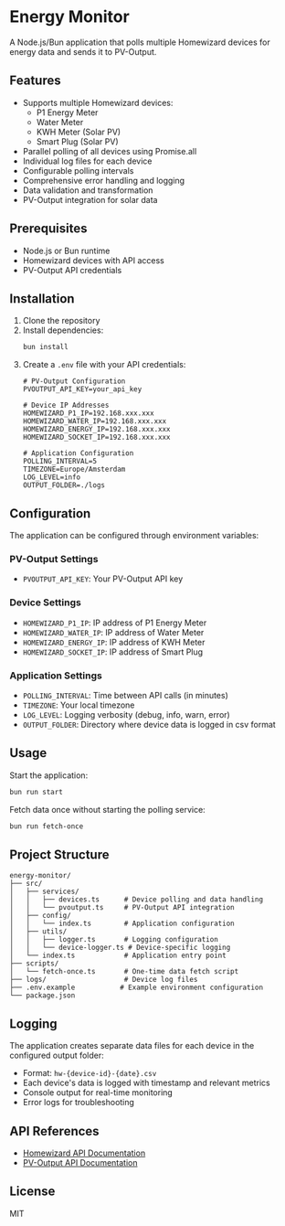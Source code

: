 # Energy Monitor

A Node.js/Bun application that polls multiple Homewizard devices for energy data and sends it to PV-Output.

## Features

- Supports multiple Homewizard devices:
  - P1 Energy Meter
  - Water Meter
  - KWH Meter (Solar PV)
  - Smart Plug (Solar PV)
- Parallel polling of all devices using Promise.all
- Individual log files for each device
- Configurable polling intervals
- Comprehensive error handling and logging
- Data validation and transformation
- PV-Output integration for solar data

## Prerequisites

- Node.js or Bun runtime
- Homewizard devices with API access
- PV-Output API credentials

## Installation

1. Clone the repository
2. Install dependencies:
   ```bash
   bun install
   ```
3. Create a `.env` file with your API credentials:
   ```
   # PV-Output Configuration
   PVOUTPUT_API_KEY=your_api_key

   # Device IP Addresses
   HOMEWIZARD_P1_IP=192.168.xxx.xxx
   HOMEWIZARD_WATER_IP=192.168.xxx.xxx
   HOMEWIZARD_ENERGY_IP=192.168.xxx.xxx
   HOMEWIZARD_SOCKET_IP=192.168.xxx.xxx

   # Application Configuration
   POLLING_INTERVAL=5
   TIMEZONE=Europe/Amsterdam
   LOG_LEVEL=info
   OUTPUT_FOLDER=./logs
   ```

## Configuration

The application can be configured through environment variables:

### PV-Output Settings
- `PVOUTPUT_API_KEY`: Your PV-Output API key

### Device Settings
- `HOMEWIZARD_P1_IP`: IP address of P1 Energy Meter
- `HOMEWIZARD_WATER_IP`: IP address of Water Meter
- `HOMEWIZARD_ENERGY_IP`: IP address of KWH Meter
- `HOMEWIZARD_SOCKET_IP`: IP address of Smart Plug

### Application Settings
- `POLLING_INTERVAL`: Time between API calls (in minutes)
- `TIMEZONE`: Your local timezone
- `LOG_LEVEL`: Logging verbosity (debug, info, warn, error)
- `OUTPUT_FOLDER`: Directory where device data is logged in csv format

## Usage

Start the application:

```bash
bun run start
```

Fetch data once without starting the polling service:

```bash
bun run fetch-once
```

## Project Structure

```
energy-monitor/
├── src/
│   ├── services/
│   │   ├── devices.ts      # Device polling and data handling
│   │   └── pvoutput.ts     # PV-Output API integration
│   ├── config/
│   │   └── index.ts        # Application configuration
│   ├── utils/
│   │   ├── logger.ts       # Logging configuration
│   │   └── device-logger.ts # Device-specific logging
│   └── index.ts            # Application entry point
├── scripts/
│   └── fetch-once.ts       # One-time data fetch script
├── logs/                   # Device log files
├── .env.example           # Example environment configuration
└── package.json
```

## Logging

The application creates separate data files for each device in the configured output folder:
- Format: `hw-{device-id}-{date}.csv`
- Each device's data is logged with timestamp and relevant metrics
- Console output for real-time monitoring
- Error logs for troubleshooting

## API References

- [Homewizard API Documentation](https://api-documentation.homewizard.com/docs/introduction)
- [PV-Output API Documentation](https://pvoutput.org/help/api_specification.html)

## License

MIT
